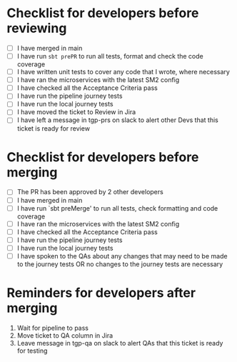 # Checklist for developers before reviewing
- [ ] I have merged in main
- [ ] I have run  `sbt prePR` to run all tests, format and check the code coverage
- [ ] I have written unit tests to cover any code that I wrote, where necessary
- [ ] I have ran the microservices with the latest SM2 config
- [ ] I have checked all the Acceptance Criteria pass
- [ ] I have run the pipeline journey tests
- [ ] I have run the local journey tests
- [ ] I have moved the ticket to Review in Jira
- [ ] I have left a message in tgp-prs on slack to alert other Devs that this ticket is ready for review

# Checklist for developers before merging
- [ ] The PR has been approved by 2 other developers
- [ ] I have merged in main
- [ ] I have run  `sbt preMerge' to run all tests, check formatting and code coverage
- [ ] I have ran the microservices with the latest SM2 config
- [ ] I have checked all the Acceptance Criteria pass
- [ ] I have run the pipeline journey tests
- [ ] I have run the local journey tests
- [ ] I have spoken to the QAs about any changes that may need to be made to the journey tests OR no changes to the journey tests are necessary

# Reminders for developers after merging
1. Wait for pipeline to pass
2. Move ticket to QA column in Jira
3. Leave message in tgp-qa on slack to alert QAs that this ticket is ready for testing
